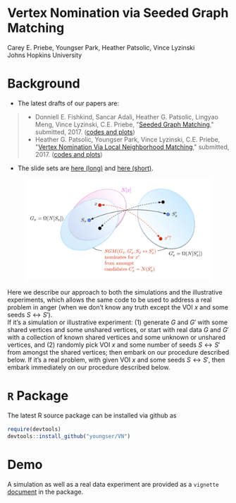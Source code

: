 # Vertex Nomination via Seeded Graph Matching
Carey E. Priebe, Youngser Park, Heather Patsolic, Vince Lyzinski <br> Johns Hopkins University  


# Background

* The latest drafts of our papers are:

>    * Donniell E. Fishkind, Sancar Adali, Heather G. Patsolic, Lingyao Meng, Vince Lyzinski, C.E. Priebe, "[Seeded Graph Matching](https://arxiv.org/abs/1209.0367)," submitted, 2017. ([codes and plots](http://www.cis.jhu.edu/~parky/D3M/SGM/))
>    * Heather G. Patsolic, Youngser Park, Vince Lyzinski, C.E. Priebe, "[Vertex Nomination Via Local Neighborhood Matching](https://arxiv.org/abs/1705.00674)," submitted, 2017. ([codes and plots](http://www.cis.jhu.edu/~parky/D3M/VNSGM/))

* The slide sets are [here (long)](http://www.cis.jhu.edu/~parky/D3M/jhusna1705_fullHandout.pdf) and [here (short)](http://www.cis.jhu.edu/~parky/D3M/jhusna1705_shortHandout.pdf).

<figure>
<img src="vnsgm.jpg" width="700px" />
</figure>

Here we describe our approach to both the simulations and the illustrative experiments, which allows the same code to be used to address a real problem in anger (when we don’t know any truth except the VOI $x$ and some seeds $S \leftrightarrow S'$).  
If it’s a simulation or illustrative experiment: (1) generate $G$ and $G'$ with some shared vertices and some unshared vertices, or start with real data $G$ and $G'$ with a collection of known shared vertices and some unknown or unshared vertices, and (2) randomly pick VOI $x$ and some number of seeds $S\leftrightarrow S'$ from amongst the shared vertices; then embark on our procedure described below. If it’s a real problem, with given VOI $x$ and some seeds $S \leftrightarrow S'$, then embark immediately on our procedure described below.

# `R` Package

The latest R source package can be installed via github as

```r
require(devtools)
devtools::install_github("youngser/VN")
```

# Demo

A simulation as well as a real data experiment are provided as a `vignette` [document](VN/vignette/vn.pdf) in the package.
